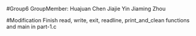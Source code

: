 
#Group6
GroupMember:
    Huajuan Chen
    Jiajie Yin
    Jiaming Zhou

#Modification
Finish read, write, exit, readline, print_and_clean functions and main in part-1.c